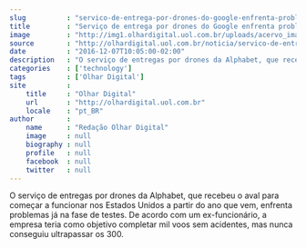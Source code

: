 ```yaml
---
slug          : "servico-de-entrega-por-drones-do-google-enfrenta-problemas-antes-do-lancamento"
title         : "Serviço de entrega por drones do Google enfrenta problemas antes do lançamento"
image         : "http://img1.olhardigital.uol.com.br/uploads/acervo_imagens/2016/12/20161207100251_660_420.jpg"
source        : "http://olhardigital.uol.com.br/noticia/servico-de-entrega-por-drones-do-google-enfrenta-problemas-antes-do-lancamento/64464"
date          : "2016-12-07T10:05:00-02:00"
description   : "O serviço de entregas por drones da Alphabet, que recebeu o aval para começar a funcionar nos Estados Unidos a partir do ano que vem, enfrenta problemas já na fase de testes. De acordo com um ex-funcionário, a empresa teria como objetivo completar mil voos sem acidentes, mas nunca conseguiu ultrapassar os 300."
categories    : ['technology']
tags          : ['Olhar Digital']
site          :
    title     : "Olhar Digital"
    url       : "http://olhardigital.uol.com.br"
    locale    : "pt_BR"
author        :
    name      : "Redação Olhar Digital"
    image     : null
    biography : null
    profile   : null
    facebook  : null
    twitter   : null
---
```


O serviço de entregas por drones da Alphabet, que recebeu o aval para começar a funcionar nos Estados Unidos a partir do ano que vem, enfrenta problemas já na fase de testes. De acordo com um ex-funcionário, a empresa teria como objetivo completar mil voos sem acidentes, mas nunca conseguiu ultrapassar os 300.
